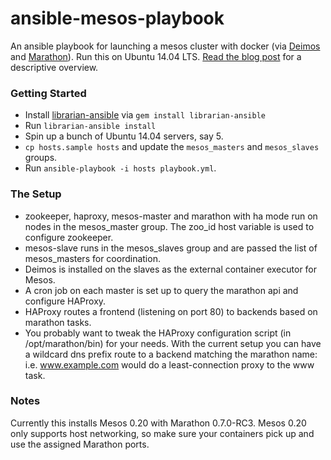 ansible-mesos-playbook
======================

An ansible playbook for launching a mesos cluster with docker (via [Deimos](https://github.com/mesosphere/deimos) and [Marathon](https://github.com/mesosphere/marathon)). Run this on Ubuntu 14.04 LTS. [Read the blog post](http://blog.michaelhamrah.com/2014/06/setting-up-a-multi-node-mesos-cluster-running-docker-haproxy-and-marathon-with-ansible/) for a descriptive overview.

### Getting Started

* Install [librarian-ansible](https://github.com/bcoe/librarian-ansible) via ```gem install librarian-ansible```
* Run ```librarian-ansible install```
* Spin up a bunch of Ubuntu 14.04 servers, say 5.
* ```cp hosts.sample hosts``` and update the ```mesos_masters``` and ```mesos_slaves``` groups.
* Run ```ansible-playbook -i hosts playbook.yml```.

### The Setup

* zookeeper, haproxy, mesos-master and marathon with ha mode run on nodes in the mesos_master group. The zoo_id host variable is used to configure zookeeper.
* mesos-slave runs in the mesos_slaves group and are passed the list of mesos_masters for coordination.
* Deimos is installed on the slaves as the external container executor for Mesos.
* A cron job on each master is set up to query the marathon api and configure HAProxy.
* HAProxy routes a frontend (listening on port 80) to backends based on marathon tasks.
* You probably want to tweak the HAProxy configuration script (in /opt/marathon/bin) for your needs. With the current setup you can have a wildcard dns prefix route to a backend matching the marathon name: i.e. www.example.com would do a least-connection proxy to the www task.

### Notes

Currently this installs Mesos 0.20 with Marathon 0.7.0-RC3. Mesos 0.20 only supports host networking, so make sure your containers pick up and use the assigned Marathon ports. 
